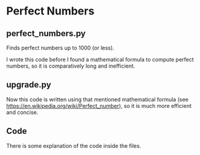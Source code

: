 # Perfect Numbers

## perfect_numbers.py
Finds perfect numbers up to 1000 (or less).

I wrote this code before I found a mathematical formula to compute perfect numbers, so it is comparatively long and inefficient.

## upgrade.py
Now this code is written using that mentioned mathematical formula (see https://en.wikipedia.org/wiki/Perfect_number), so it is much more efficient and concise.

## Code
There is some explanation of the code inside the files.
